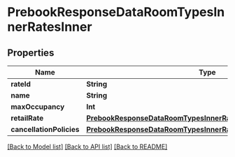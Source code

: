 # PrebookResponseDataRoomTypesInnerRatesInner

## Properties
Name | Type | Description | Notes
------------ | ------------- | ------------- | -------------
**rateId** | **String** |  | [optional] 
**name** | **String** |  | [optional] 
**maxOccupancy** | **Int** |  | [optional] 
**retailRate** | [**PrebookResponseDataRoomTypesInnerRatesInnerRetailRate**](PrebookResponseDataRoomTypesInnerRatesInnerRetailRate.md) |  | [optional] 
**cancellationPolicies** | [**PrebookResponseDataRoomTypesInnerRatesInnerCancellationPolicies**](PrebookResponseDataRoomTypesInnerRatesInnerCancellationPolicies.md) |  | [optional] 

[[Back to Model list]](../README.md#models) [[Back to API list]](../README.md#api-endpoints) [[Back to README]](../README.md)


